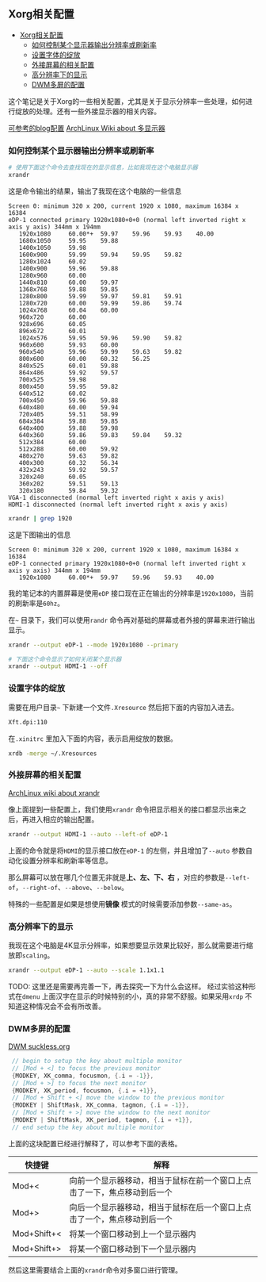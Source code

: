## Xorg相关配置 

   * [Xorg相关配置](#xorg相关配置)
      * [如何控制某个显示器输出分辨率或刷新率](#如何控制某个显示器输出分辨率或刷新率)
      * [设置字体的绽放](#设置字体的绽放)
      * [外接屏幕的相关配置](#外接屏幕的相关配置)
      * [高分辨率下的显示](#高分辨率下的显示)
      * [DWM多屏的配置](#dwm多屏的配置)


 这个笔记是关于Xorg的一些相关配置，尤其是关于显示分辨率一些处理，如何进行绽放的处理。还有一些外接显示器的相关内容。 

[可参考的blog配置](https://www.cnblogs.com/xieco/p/17857753.html) 
[ArchLinux Wiki about 多显示器](https://wiki.archlinuxcn.org/wiki/%E5%A4%9A%E6%98%BE%E7%A4%BA%E5%99%A8)

### 如何控制某个显示器输出分辨率或刷新率

```bash
# 使用下面这个命令去查找现在的显示信息，比如我现在这个电脑显示器
xrandr
```

这是命令输出的结果，输出了我现在这个电脑的一些信息
```
Screen 0: minimum 320 x 200, current 1920 x 1080, maximum 16384 x 16384
eDP-1 connected primary 1920x1080+0+0 (normal left inverted right x axis y axis) 344mm x 194mm
   1920x1080     60.00*+  59.97    59.96    59.93    40.00  
   1680x1050     59.95    59.88  
   1400x1050     59.98  
   1600x900      59.99    59.94    59.95    59.82  
   1280x1024     60.02  
   1400x900      59.96    59.88  
   1280x960      60.00  
   1440x810      60.00    59.97  
   1368x768      59.88    59.85  
   1280x800      59.99    59.97    59.81    59.91  
   1280x720      60.00    59.99    59.86    59.74  
   1024x768      60.04    60.00  
   960x720       60.00  
   928x696       60.05  
   896x672       60.01  
   1024x576      59.95    59.96    59.90    59.82  
   960x600       59.93    60.00  
   960x540       59.96    59.99    59.63    59.82  
   800x600       60.00    60.32    56.25  
   840x525       60.01    59.88  
   864x486       59.92    59.57  
   700x525       59.98  
   800x450       59.95    59.82  
   640x512       60.02  
   700x450       59.96    59.88  
   640x480       60.00    59.94  
   720x405       59.51    58.99  
   684x384       59.88    59.85  
   640x400       59.88    59.98  
   640x360       59.86    59.83    59.84    59.32  
   512x384       60.00  
   512x288       60.00    59.92  
   480x270       59.63    59.82  
   400x300       60.32    56.34  
   432x243       59.92    59.57  
   320x240       60.05  
   360x202       59.51    59.13  
   320x180       59.84    59.32  
VGA-1 disconnected (normal left inverted right x axis y axis)
HDMI-1 disconnected (normal left inverted right x axis y axis)
```

```bash
xrandr | grep 1920
```


这是下图输出的信息
```
Screen 0: minimum 320 x 200, current 1920 x 1080, maximum 16384 x 16384
eDP-1 connected primary 1920x1080+0+0 (normal left inverted right x axis y axis) 344mm x 194mm
   1920x1080     60.00*+  59.97    59.96    59.93    40.00  
```

我的笔记本的内置屏幕是使用`eDP` 接口现在正在输出的分辨率是`1920x1080`，当前的刷新率是`60hz`。

在`~` 目录下，我们可以使用`randr` 命令再对基础的屏幕或者外接的屏幕来进行输出显示。
```bash
xrandr --output eDP-1 --mode 1920x1080 --primary

# 下面这个命令显示了如何关闭某个显示器
xrandr --output HDMI-1 --off
```

### 设置字体的绽放
需要在用户目录`~` 下新建一个文件`.Xresource` 然后把下面的内容加入进去。
```bash
Xft.dpi:110
```

在`.xinitrc` 里加入下面的内容，表示启用绽放的数据。
```bash
xrdb -merge ~/.Xresources
```

### 外接屏幕的相关配置

[ArchLinux wiki about xrandr](https://wiki.archlinuxcn.org/wiki/Xrandr)

像上面提到一些配置上，我们使用`xrandr` 命令把显示相关的接口都显示出来之后，再进入相应的输出配置。

```bash
xrandr --output HDMI-1 --auto --left-of eDP-1

```

上面的命令就是将`HDMI`的显示接口放在`eDP-1` 的左侧，并且增加了`--auto` 参数自动化设置分辨率和刷新率等信息。

那么屏幕可以放在哪几个位置无非就是**上、左、下、右** ，对应的参数是`--left-of`，`--right-of`、`--above`、`--below`。

特殊的一些配置是如果是想使用**镜像** 模式的时候需要添加参数`--same-as`。

### 高分辨率下的显示
我现在这个电脑是4K显示分辨率，如果想要显示效果比较好，那么就需要进行缩放即`scaling`。

```bash
xrandr --output eDP-1 --auto --scale 1.1x1.1 
```

TODO: 这里还是需要再完善一下，再去探究一下为什么会这样。
经过实验这种形式在`dmenu` 上面汉字在显示的时候特别的小，真的非常不舒服。如果采用`xrdp` 不知道这种情况会不会有所改善。

### DWM多屏的配置
[DWM suckless.org](https://dwm.suckless.org/multi-monitor/) 
```c
 // begin to setup the key about multiple monitor 
 // [Mod + <] to focus the previous monitor
 {MODKEY, XK_comma, focusmon, {.i = -1}},
 // [Mod + >] to focus the next monitor
 {MODKEY, XK_period, focusmon, {.i = +1}},
 // [Mod + Shift + <] move the window to the previous monitor
 {MODKEY | ShiftMask, XK_comma, tagmon, {.i = -1}},
 // [Mod + Shift + >] move the window to the next monitor
 {MODKEY | ShiftMask, XK_period, tagmon, {.i = +1}},
 // end setup the key about multiple monitor
```

上面的这块配置已经进行解释了，可以参考下面的表格。

| 快捷键      | 解释                                                                     |
|-------------|--------------------------------------------------------------------------|
| Mod+<       | 向前一个显示器移动，相当于鼠标在前一个窗口上点击了一下，焦点移动到后一个 |
| Mod+>       | 向后一个显示器移动，相当于鼠标在后一个窗口上点击了一个，焦点移动到后一个 |
| Mod+Shift+< | 将某一个窗口移动到上一个显示器内                                         |
| Mod+Shift+> | 将某一个窗口移动到下一个显示器内                                         |

然后这里需要结合上面的`xrandr`命令对多窗口进行管理。







